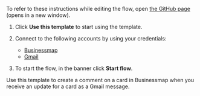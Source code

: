 To refer to these instructions while editing the flow, open [the GitHub page](https://github.com/ot4i/app-connect-templates/blob/main/resources/markdown/Create%20a%20comment%20on%20a%20card%20in%20Businessmap%20when%20you%20receive%20an%20update%20for%20a%20card%20as%20a%20Gmail%20message_instructions.md) (opens in a new window).

1. Click **Use this template** to start using the template.
2. Connect to the following accounts by using your credentials:
   - [Businessmap](https://ibm.biz/acbusinessmap) 
   - [Gmail](https://ibm.biz/acgmail) 

3. To start the flow, in the banner click **Start flow**.

Use this template to create a comment on a card in Businessmap when you receive an update for a card as a Gmail message.